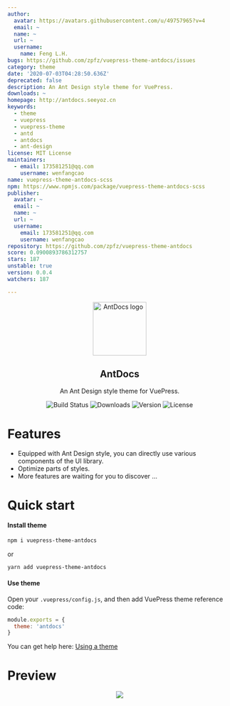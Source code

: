 ```yaml
---
author:
  avatar: https://avatars.githubusercontent.com/u/49757965?v=4
  email: ~
  name: ~
  url: ~
  username:
    name: Feng L.H.
bugs: https://github.com/zpfz/vuepress-theme-antdocs/issues
category: theme
date: '2020-07-03T04:28:50.636Z'
deprecated: false
description: An Ant Design style theme for VuePress.
downloads: ~
homepage: http://antdocs.seeyoz.cn
keywords:
  - theme
  - vuepress
  - vuepress-theme
  - antd
  - antdocs
  - ant-design
license: MIT License
maintainers:
  - email: 173581251@qq.com
    username: wenfangcao
name: vuepress-theme-antdocs-scss
npm: https://www.npmjs.com/package/vuepress-theme-antdocs-scss
publisher:
  avatar: ~
  email: ~
  name: ~
  url: ~
  username:
    email: 173581251@qq.com
    username: wenfangcao
repository: https://github.com/zpfz/vuepress-theme-antdocs
score: 0.0900893786312757
stars: 187
unstable: true
version: 0.0.4
watchers: 187

---
```


<p align="center"><a href="https://github.com/zpfz/vuepress-theme-antdocs" target="_blank" rel="nofollow"><img width="120" src="https://s2.ax1x.com/2020/02/27/3aIcDK.png" alt="AntDocs logo"></a></p>

<h2 align="center">AntDocs</h2>

<p align="center">An Ant Design style theme for VuePress.</p>

<p align="center">
  <img src="https://img.shields.io/badge/build-passing-brightgreen?style=flat-square" alt="Build Status">
  <img src="https://img.shields.io/npm/dt/vuepress-theme-antdocs?style=flat-square&color=red" alt="Downloads">
  <img src="https://img.shields.io/github/package-json/v/zpfz/vuepress-theme-antdocs?style=flat-square" alt="Version">
  <img src="https://img.shields.io/github/license/zpfz/vuepress-theme-antdocs?style=flat-square" alt="License">
</p>

# Features
- Equipped with Ant Design style, you can directly use various components of the UI library.
- Optimize parts of styles.
- More features are waiting for you to discover ...

# Quick start

#### Install theme

```sh
npm i vuepress-theme-antdocs
```
or
```sh
yarn add vuepress-theme-antdocs
```

#### Use theme  

Open your `.vuepress/config.js`, and then add VuePress theme reference code:
```js
module.exports = {
  theme: 'antdocs'
}
```
You can get help here: [Using a theme](https://vuepress.vuejs.org/theme/using-a-theme.html#theme-shorthand)

# Preview

<p align="center"><img src="https://s2.ax1x.com/2020/02/28/3B3lOf.png"/></p>